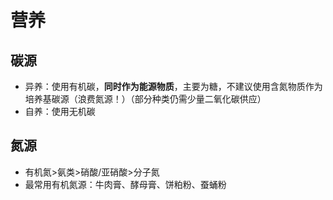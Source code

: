 # 营养
## 碳源
- 异养：使用有机碳，**同时作为能源物质**，主要为糖，不建议使用含氮物质作为培养基碳源（浪费氮源！）（部分种类仍需少量二氧化碳供应）
- 自养：使用无机碳
## 氮源
- 有机氮>氨类>硝酸/亚硝酸>分子氮
- 最常用有机氮源：牛肉膏、酵母膏、饼粕粉、蚕蛹粉